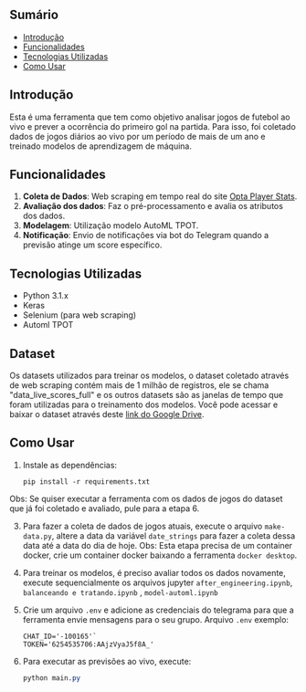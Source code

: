 ﻿## Sumário

- [Introdução](#introdu%C3%A7%C3%A3o)
- [Funcionalidades](#funcionalidades)
- [Tecnologias Utilizadas](#tecnologias-utilizadas)
- [Como Usar](#como-usar)

## Introdução

Esta é uma ferramenta que tem como objetivo analisar jogos de futebol ao vivo e prever a ocorrência do primeiro gol na partida. Para isso, foi coletado dados de jogos diários ao vivo por um período de mais de um ano e treinado modelos de aprendizagem de máquina.

## Funcionalidades

1.  **Coleta de Dados**: Web scraping em tempo real do site [Opta Player Stats](https://optaplayerstats.statsperform.com).
2.  **Avaliação dos dados**: Faz o pré-processamento e avalia os atributos dos dados.
3.  **Modelagem**: Utilização modelo AutoML TPOT.
4.  **Notificação**: Envio de notificações via bot do Telegram quando a previsão atinge um score específico.

## Tecnologias Utilizadas

- Python 3.1.x
- Keras
- Selenium (para web scraping)
- Automl TPOT

## Dataset

Os datasets utilizados para treinar os modelos,  o dataset coletado através de web scraping contém mais de 1 milhão de registros, ele se chama "data_live_scores_full" e os outros datasets são as janelas de tempo que foram utilizadas para o treinamento dos modelos. Você pode acessar e baixar o dataset através deste [link do Google Drive](https://drive.google.com/drive/folders/1YZS-NPt8ZFMS3iD4dnNTIY9TZeooUEa7?usp=drive_link).

## Como Usar

1.  Instale as dependências:

    `pip install -r requirements.txt`

Obs: Se quiser executar a ferramenta com os dados de jogos do dataset que já foi coletado e avaliado, pule para a etapa 6.

3. Para fazer a coleta de dados de jogos atuais, execute o arquivo `make-data.py`, altere a data da variável `date_strings` para fazer a coleta dessa data até a data do dia de hoje.
   Obs: Esta etapa precisa de um container docker, crie um container docker baixando a ferramenta `docker desktop`.

5.  Para treinar os modelos, é preciso avaliar todos os dados novamente, execute sequencialmente os arquivos jupyter `after_engineering.ipynb`, `balanceando e tratando.ipynb` , `model-automl.ipynb` 

6.  Crie um arquivo `.env` e adicione as credenciais do telegrama para que a ferramenta envie mensagens para o seu grupo.
    Arquivo `.env` exemplo:
    
    ```
    CHAT_ID='-100165'`
    TOKEN='6254535706:AAjzVyaJ5f8A_'
    
    ```
    
 8. Para executar as previsões ao vivo, execute:

    ```css
    python main.py
    ```

